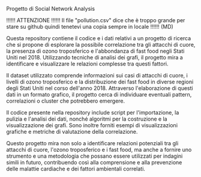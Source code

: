 Progetto di Social Network Analysis 

!!!!!! ATTENZIONE !!!!!! Il file "pollution.csv" dice che è troppo grande per stare su github quindi tenetevi una copia sempre in locale !!!!!! (MD)

Questa repository contiene il codice e i dati relativi a un progetto di ricerca che si propone di esplorare la possibile correlazione tra gli attacchi di cuore, la presenza di ozono troposferico e l'abbondanza di fast food negli Stati Uniti nel 2018. Utilizzando tecniche di analisi dei grafi, il progetto mira a identificare e visualizzare le relazioni complesse tra questi fattori.

Il dataset utilizzato comprende informazioni sui casi di attacchi di cuore, i livelli di ozono troposferico e la distribuzione dei fast food in diverse regioni degli Stati Uniti nel corso dell'anno 2018. Attraverso l'elaborazione di questi dati in un formato grafico, il progetto cerca di individuare eventuali pattern, correlazioni o cluster che potrebbero emergere.

Il codice presente nella repository include script per l'importazione, la pulizia e l'analisi dei dati, nonché algoritmi per la costruzione e la visualizzazione dei grafi. Sono inoltre forniti esempi di visualizzazioni grafiche e metriche di valutazione della correlazione.

Questo progetto mira non solo a identificare relazioni potenziali tra gli attacchi di cuore, l'ozono troposferico e i fast food, ma anche a fornire uno strumento e una metodologia che possano essere utilizzati per indagini simili in futuro, contribuendo così alla comprensione e alla prevenzione delle malattie cardiache e dei fattori ambientali correlati.
